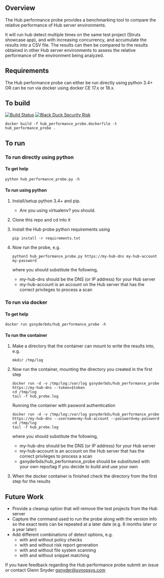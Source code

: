 ## Overview ##
The Hub performance probe provides a benchmarking tool to compare the relative performance of Hub server environments.

It will run hub detect multiple times on the same test project (Struts showcase app), and with increasing concurrency, and accumulate the results into a CSV file. The results can then be compared to the results obtained in other Hub server environments to assess the relative performance of the environment being analyzed. 

## Requirements ##
The Hub performance probe can either be run directly using python 3.4+ OR can be run via docker using docker CE 17.x or 18.x.

## To build ##

[![Build Status](https://travis-ci.org/blackducksoftware/hub-performance-probe.svg?branch=master)](https://travis-ci.org/blackducksoftware/hub-performance-probe)
[![Black Duck Security Risk](https://copilot.blackducksoftware.com/github/repos/blackducksoftware/hub-performance-probe/branches/master/badge-risk.svg)](https://copilot.blackducksoftware.com/github/repos/blackducksoftware/hub-performance-probe/branches/master)

```
docker build -f hub_performance_probe.dockerfile -t hub_performance_probe .
```

## To run ##
### To run directly using python

#### To get help

```
python hub_performance_probe.py -h
```

#### To run using python

1. Install/setup python 3.4+ and pip. 
    * Are you using virtualenv? you should.

1. Clone this repo and cd into it

1. Install the Hub probe python requirements using 

    ```
    pip install -r requirements.txt
    ```

1. Now run the probe, e.g.

	```
	python3 hub_performance_probe.py https://my-hub-dns my-hub-account my-password
	```

    where you should substitute the following,

    * my-hub-dns should be the DNS (or IP address) for your Hub server
    * my-hub-account is an account on the Hub server that has the correct privileges to process a scan

### To run via docker

#### To get help

```
docker run gsnyderbds/hub_performance_probe -h
```

#### To run the container

1. Make a directory that the container can mount to write the results into, e.g.

    ```shell
    mkdir /tmp/log
    ```

2. Now run the container, mounting the directory you created in the first step

    ```
    docker run -d -v /tmp/log:/var/log gsnyderbds/hub_performance_probe https://my-hub-dns --token=$token
    cd /tmp/log
    tail -f hub_probe.log
    ```
     
    Running the container with pasword authentication 

    ```
    docker run -d -v /tmp/log:/var/log gsnyderbds/hub_performance_probe https://my-hub-dns --username=my-hub-account --password=my-password
    cd /tmp/log
    tail -f hub_probe.log
    ```

    where you should substitute the following,

    * my-hub-dns should be the DNS (or IP address) for your Hub server
    * my-hub-account is an account on the Hub server that has the correct privileges to process a scan
    * gsnyderbds/hub_performance_probe should be substituted with your own repo/tag if you decide to build and use your own

3. When the docker container is finished check the directory from the first step for the results

## Future Work ##
* Provide a cleanup option that will remove the test projects from the Hub server
* Capture the command used to run the probe along with the version info so the exact tests can be repeated at a later date (e.g. 6 months later or a year later)
* Add different combinations of detect options, e.g.
  * with and without policy checks
  * with and without risk report generation
  * with and without file system scanning
  * with and without snippet matching


If you have feedback regarding the Hub performance probe submit an issue or contact Glenn Snyder gsnyder@synopsys.com
